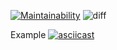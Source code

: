 [![Maintainability](https://api.codeclimate.com/v1/badges/3f714466587572c9eb17/maintainability)](https://codeclimate.com/github/morphydidius/frontend-project-lvl2/maintainability) ![diff](https://github.com/morphydidius/frontend-project-lvl2/workflows/diff/badge.svg?branch=master&event=status)

Example
[![asciicast](https://asciinema.org/a/Dtqrvg58tah9piJDtFIa6Qmse.svg)](https://asciinema.org/a/Dtqrvg58tah9piJDtFIa6Qmse)
